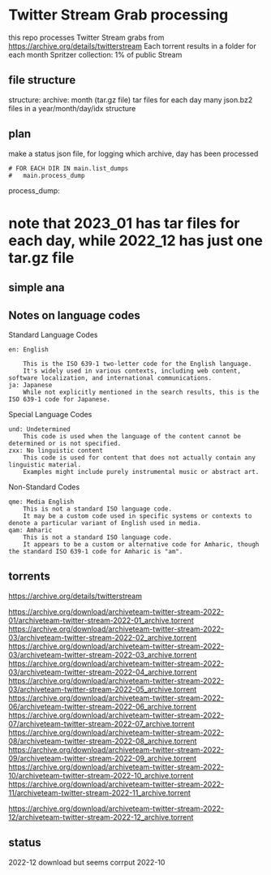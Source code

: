 # Twitter Stream Grab processing

this repo processes Twitter Stream grabs from
https://archive.org/details/twitterstream
Each torrent results in a folder for each month
Spritzer collection: 1% of public Stream

## file structure

structure:
archive: month (tar.gz file)
    tar files for each day
        many json.bz2 files in a year/month/day/idx structure

## plan
make a status json file,
for logging which archive, day has been processed

```
# FOR EACH DIR IN main.list_dumps
#   main.process_dump
```

process_dump:
# note that 2023_01 has tar files for each day, while 2022_12 has just one tar.gz file

## simple ana
## Notes on language codes

Standard Language Codes

    en: English

        This is the ISO 639-1 two-letter code for the English language.
        It's widely used in various contexts, including web content, software localization, and international communications.
    ja: Japanese
        While not explicitly mentioned in the search results, this is the ISO 639-1 code for Japanese.

Special Language Codes

    und: Undetermined
        This code is used when the language of the content cannot be determined or is not specified.
    zxx: No linguistic content
        This code is used for content that does not actually contain any linguistic material.
        Examples might include purely instrumental music or abstract art.

Non-Standard Codes

    qme: Media English
        This is not a standard ISO language code.
        It may be a custom code used in specific systems or contexts to denote a particular variant of English used in media.
    qam: Amharic
        This is not a standard ISO language code.
        It appears to be a custom or alternative code for Amharic, though the standard ISO 639-1 code for Amharic is "am".

## torrents

https://archive.org/details/twitterstream


https://archive.org/download/archiveteam-twitter-stream-2022-01/archiveteam-twitter-stream-2022-01_archive.torrent
https://archive.org/download/archiveteam-twitter-stream-2022-03/archiveteam-twitter-stream-2022-02_archive.torrent
https://archive.org/download/archiveteam-twitter-stream-2022-03/archiveteam-twitter-stream-2022-03_archive.torrent
https://archive.org/download/archiveteam-twitter-stream-2022-03/archiveteam-twitter-stream-2022-04_archive.torrent
https://archive.org/download/archiveteam-twitter-stream-2022-03/archiveteam-twitter-stream-2022-05_archive.torrent
https://archive.org/download/archiveteam-twitter-stream-2022-06/archiveteam-twitter-stream-2022-06_archive.torrent
https://archive.org/download/archiveteam-twitter-stream-2022-07/archiveteam-twitter-stream-2022-07_archive.torrent
https://archive.org/download/archiveteam-twitter-stream-2022-08/archiveteam-twitter-stream-2022-08_archive.torrent
https://archive.org/download/archiveteam-twitter-stream-2022-09/archiveteam-twitter-stream-2022-09_archive.torrent
https://archive.org/download/archiveteam-twitter-stream-2022-10/archiveteam-twitter-stream-2022-10_archive.torrent
https://archive.org/download/archiveteam-twitter-stream-2022-11/archiveteam-twitter-stream-2022-11_archive.torrent

https://archive.org/download/archiveteam-twitter-stream-2022-12/archiveteam-twitter-stream-2022-12_archive.torrent

## status

2022-12 download but seems corrput
2022-10